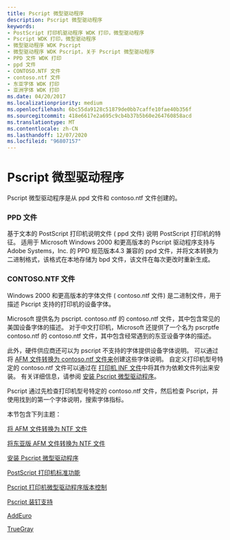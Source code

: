 ```yaml
---
title: Pscript 微型驱动程序
description: Pscript 微型驱动程序
keywords:
- PostScript 打印机驱动程序 WDK 打印，微型驱动程序
- Pscript WDK 打印，微型驱动程序
- 微型驱动程序 WDK Pscript
- 微型驱动程序 WDK Pscript，关于 Pscript 微型驱动程序
- PPD 文件 WDK 打印
- ppd 文件
- CONTOSO.NTF 文件
- contoso.ntf 文件
- 东亚字体 WDK 打印
- 亚洲字体 WDK 打印
ms.date: 04/20/2017
ms.localizationpriority: medium
ms.openlocfilehash: 6bc55da9128c51879de0bb7caffe10fae40b356f
ms.sourcegitcommit: 418e6617e2a695c9cb4b37b5b60e264760858acd
ms.translationtype: MT
ms.contentlocale: zh-CN
ms.lasthandoff: 12/07/2020
ms.locfileid: "96807157"
---
```

# <a name="pscript-minidrivers"></a>Pscript 微型驱动程序





Pscript 微型驱动程序是从 ppd 文件和 contoso.ntf 文件创建的。

### <a name="ppd-files"></a><a href="" id="ddk-ppd-files-gg"></a>PPD 文件

基于文本的 PostScript 打印机说明文件 ( ppd 文件) 说明 PostScript 打印机的特征。 适用于 Microsoft Windows 2000 和更高版本的 Pscript 驱动程序支持与 Adobe Systems，Inc. 的 PPD 规范版本4.3 兼容的 ppd 文件，并将文本转换为二进制格式，该格式在本地存储为 bpd 文件，该文件在每次更改时重新生成。

### <a name="ntf-files"></a><a href="" id="ddk-ntf-files-gg"></a>CONTOSO.NTF 文件

Windows 2000 和更高版本的字体文件 ( contoso.ntf 文件) 是二进制文件，用于描述 Pscript 支持的打印机的设备字体。

Microsoft 提供名为 pscript. contoso.ntf 的 contoso.ntf 文件，其中包含常见的美国设备字体的描述。 对于中文打印机，Microsoft 还提供了一个名为 pscrptfe contoso.ntf 的 contoso.ntf 文件，其中包含经常遇到的东亚设备字体的描述。

此外，硬件供应商还可以为 pscript 不支持的字体提供设备字体说明。 可以通过将 [AFM 文件转换为 contoso.ntf 文件来](converting-afm-files-to-ntf-files.md)创建这些字体说明。 自定义打印机型号特定的 contoso.ntf 文件可以通过在 [打印机 INF 文件](printer-inf-files.md)中将其作为依赖文件列出来安装。 有关详细信息，请参阅 [安装 Pscript 微型驱动程序](installing-a-pscript-minidriver.md)。

Pscript 通过先检查打印机型号特定的 contoso.ntf 文件，然后检查 Pscript，并使用找到的第一个字体说明，搜索字体指标。

本节包含下列主题：

[将 AFM 文件转换为 NTF 文件](converting-afm-files-to-ntf-files.md)

[将东亚版 AFM 文件转换为 NTF 文件](converting-east-asian-afm-files-to-ntf-files.md)

[安装 Pscript 微型驱动程序](installing-a-pscript-minidriver.md)

[PostScript 打印机标准功能](postscript-printer-driver-standard-features.md)

[Pscript 打印机微型驱动程序版本控制](pscript-printer-minidriver-versioning.md)

[Pscript 装钉支持](pscript-support-for-stapling.md)

[AddEuro](addeuro.md)

[TrueGray](truegray.md)

 

 





